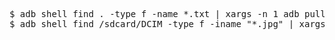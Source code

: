 <pre>
$ adb shell find . -type f -name *.txt | xargs -n 1 adb pull
$ adb shell find /sdcard/DCIM -type f -iname "*.jpg" | xargs -I{} -n 1 adb pull {} ./JPG
</pre>
